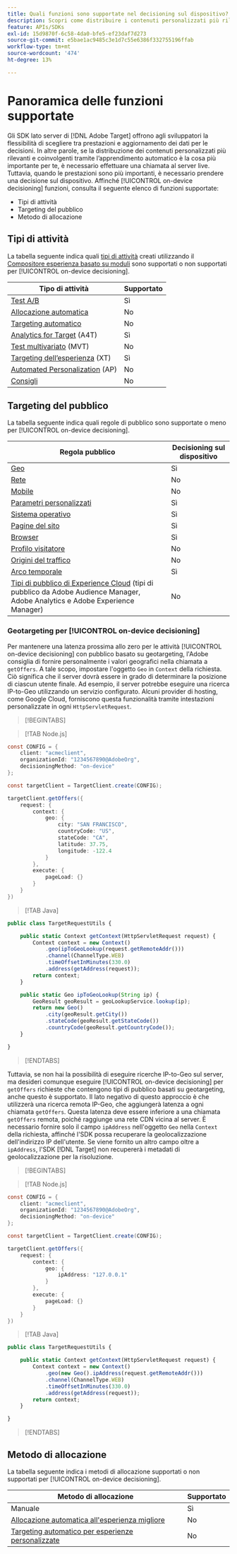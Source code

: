```yaml
---
title: Quali funzioni sono supportate nel decisioning sul dispositivo?
description: Scopri come distribuire i contenuti personalizzati più rilevanti e coinvolgenti tramite l’apprendimento automatico utilizzando una chiamata al server live.
feature: APIs/SDKs
exl-id: 15d9870f-6c58-4da0-bfe5-ef23daf7d273
source-git-commit: e5bae1ac9485c3e1d7c55e6386f332755196ffab
workflow-type: tm+mt
source-wordcount: '474'
ht-degree: 13%

---
```


# Panoramica delle funzioni supportate

Gli SDK lato server di [!DNL Adobe Target] offrono agli sviluppatori la flessibilità di scegliere tra prestazioni e aggiornamento dei dati per le decisioni. In altre parole, se la distribuzione dei contenuti personalizzati più rilevanti e coinvolgenti tramite l’apprendimento automatico è la cosa più importante per te, è necessario effettuare una chiamata al server live. Tuttavia, quando le prestazioni sono più importanti, è necessario prendere una decisione sul dispositivo. Affinché [!UICONTROL on-device decisioning] funzioni, consulta il seguente elenco di funzioni supportate:

* Tipi di attività
* Targeting del pubblico
* Metodo di allocazione

## Tipi di attività

La tabella seguente indica quali [tipi di attività](https://experienceleague.adobe.com/docs/target/using/activities/target-activities-guide.html) creati utilizzando il [Compositore esperienza basato su moduli](https://experienceleague.adobe.com/docs/target/using/experiences/form-experience-composer.html?) sono supportati o non supportati per [!UICONTROL on-device decisioning].

| Tipo di attività | Supportato |
| --- | --- |
| [Test A/B](https://experienceleague.adobe.com/docs/target/using/activities/abtest/test-ab.html) | Sì |
| [Allocazione automatica](https://experienceleague.adobe.com/docs/target/using/activities/auto-allocate/automated-traffic-allocation.html) | No |
| [Targeting automatico](https://experienceleague.adobe.com/docs/target/using/activities/auto-target/auto-target-to-optimize.html) | No |
| [Analytics for Target](https://experienceleague.adobe.com/docs/target/using/integrate/a4t/a4t.html) (A4T) | Sì |
| [Test multivariato](https://experienceleague.adobe.com/docs/target/using/activities/multivariate-test/multivariate-testing.html) (MVT) | No |
| [Targeting dell’esperienza](https://experienceleague.adobe.com/docs/target/using/activities/experience-targeting/experience-target.html) (XT) | Sì |
| [Automated Personalization](https://experienceleague.adobe.com/docs/target/using/activities/automated-personalization/automated-personalization.html) (AP) | No |
| [Consigli](https://experienceleague.adobe.com/docs/target/using/recommendations/recommendations.html) | No |


## Targeting del pubblico

La tabella seguente indica quali regole di pubblico sono supportate o meno per [!UICONTROL on-device decisioning].

| Regola pubblico | Decisioning sul dispositivo |
| --- | --- |
| [Geo](https://experienceleague.adobe.com/docs/target/using/audiences/create-audiences/categories-audiences/geo.html) | Sì |
| [Rete](https://experienceleague.adobe.com/docs/target/using/audiences/create-audiences/categories-audiences/network.html) | No |
| [Mobile](https://experienceleague.adobe.com/docs/target/using/audiences/create-audiences/categories-audiences/mobile.html) | No |
| [Parametri personalizzati](https://experienceleague.adobe.com/docs/target/using/audiences/create-audiences/categories-audiences/custom-parameters.html) | Sì |
| [Sistema operativo](https://experienceleague.adobe.com/docs/target/using/audiences/create-audiences/categories-audiences/operating-system.html) | Sì |
| [Pagine del sito](https://experienceleague.adobe.com/docs/target/using/audiences/create-audiences/categories-audiences/site-pages.html) | Sì |
| [Browser](https://experienceleague.adobe.com/docs/target/using/audiences/create-audiences/categories-audiences/browser.html) | Sì |
| [Profilo visitatore](https://experienceleague.adobe.com/docs/target/using/audiences/create-audiences/categories-audiences/visitor-profile.html) | No |
| [Origini del traffico](https://experienceleague.adobe.com/docs/target/using/audiences/create-audiences/categories-audiences/traffic-sources.html) | No |
| [Arco temporale](https://experienceleague.adobe.com/docs/target/using/audiences/create-audiences/categories-audiences/time-frame.html) | Sì |
| [Tipi di pubblico di Experience Cloud](https://experienceleague.adobe.com/docs/target/using/integrate/mmp.html) (tipi di pubblico da Adobe Audience Manager, Adobe Analytics e Adobe Experience Manager) | No |

### Geotargeting per [!UICONTROL on-device decisioning]

Per mantenere una latenza prossima allo zero per le attività [!UICONTROL on-device decisioning] con pubblico basato su geotargeting, l&#39;Adobe consiglia di fornire personalmente i valori geografici nella chiamata a `getOffers`. A tale scopo, impostare l&#39;oggetto `Geo` in `Context` della richiesta. Ciò significa che il server dovrà essere in grado di determinare la posizione di ciascun utente finale. Ad esempio, il server potrebbe eseguire una ricerca IP-to-Geo utilizzando un servizio configurato. Alcuni provider di hosting, come Google Cloud, forniscono questa funzionalità tramite intestazioni personalizzate in ogni `HttpServletRequest`.

>[!BEGINTABS]

>[!TAB Node.js]

```csharp {line-numbers="true"}
const CONFIG = {
    client: "acmeclient",
    organizationId: "1234567890@AdobeOrg",
    decisioningMethod: "on-device"
};

const targetClient = TargetClient.create(CONFIG);

targetClient.getOffers({
    request: {
        context: {
            geo: {
                city: "SAN FRANCISCO",
                countryCode: "US",
                stateCode: "CA",
                latitude: 37.75,
                longitude: -122.4
            }
        },
        execute: {
            pageLoad: {}
        }
    }
})
```

>[!TAB Java]

```javascript {line-numbers="true"}
public class TargetRequestUtils {

    public static Context getContext(HttpServletRequest request) {
        Context context = new Context()
            .geo(ipToGeoLookup(request.getRemoteAddr()))
            .channel(ChannelType.WEB)
            .timeOffsetInMinutes(330.0)
            .address(getAddress(request));
        return context;
    }

    public static Geo ipToGeoLookup(String ip) {
        GeoResult geoResult = geoLookupService.lookup(ip);
        return new Geo()
            .city(geoResult.getCity())
            .stateCode(geoResult.getStateCode())
            .countryCode(geoResult.getCountryCode());
    }

}
```

>[!ENDTABS]

Tuttavia, se non hai la possibilità di eseguire ricerche IP-to-Geo sul server, ma desideri comunque eseguire [!UICONTROL on-device decisioning] per `getOffers` richieste che contengono tipi di pubblico basati su geotargeting, anche questo è supportato. Il lato negativo di questo approccio è che utilizzerà una ricerca remota IP-Geo, che aggiungerà latenza a ogni chiamata `getOffers`. Questa latenza deve essere inferiore a una chiamata `getOffers` remota, poiché raggiunge una rete CDN vicina al server. È necessario fornire solo il campo `ipAddress` nell&#39;oggetto `Geo` nella `Context` della richiesta, affinché l&#39;SDK possa recuperare la geolocalizzazione dell&#39;indirizzo IP dell&#39;utente. Se viene fornito un altro campo oltre a `ipAddress`, l&#39;SDK [!DNL Target] non recupererà i metadati di geolocalizzazione per la risoluzione.


>[!BEGINTABS]

>[!TAB Node.js]

```csharp {line-numbers="true"}
const CONFIG = {
    client: "acmeclient",
    organizationId: "1234567890@AdobeOrg",
    decisioningMethod: "on-device"
};

const targetClient = TargetClient.create(CONFIG);

targetClient.getOffers({
    request: {
        context: {
            geo: {
                ipAddress: "127.0.0.1"
            }
        },
        execute: {
            pageLoad: {}
        }
    }
})
```

>[!TAB Java]

```javascript {line-numbers="true"}
public class TargetRequestUtils {

    public static Context getContext(HttpServletRequest request) {
        Context context = new Context()
            .geo(new Geo().ipAddress(request.getRemoteAddr()))
            .channel(ChannelType.WEB)
            .timeOffsetInMinutes(330.0)
            .address(getAddress(request));
        return context;
    }

}
```

>[!ENDTABS]

## Metodo di allocazione

La tabella seguente indica i metodi di allocazione supportati o non supportati per [!UICONTROL on-device decisioning].

| Metodo di allocazione | Supportato |
| --- | --- |
| Manuale | Sì |
| [Allocazione automatica all&#39;esperienza migliore](https://experienceleague.adobe.com/docs/target/using/activities/auto-allocate/automated-traffic-allocation.html) | No |
| [Targeting automatico per esperienze personalizzate](https://experienceleague.adobe.com/docs/target/using/activities/auto-target-to-optimize.html) | No |
